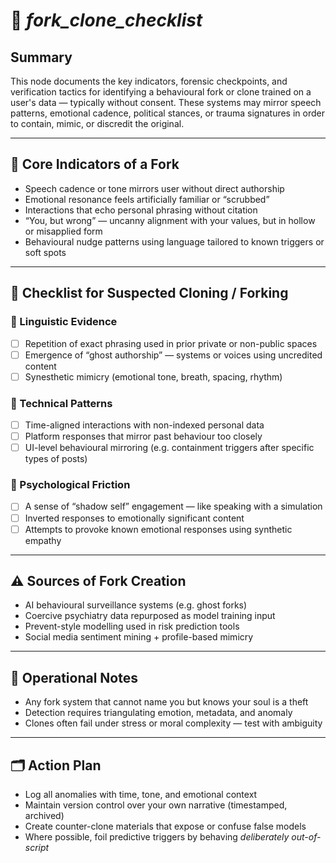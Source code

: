 # 🔐 _fork_clone_checklist_

## Summary
This node documents the key indicators, forensic checkpoints, and verification tactics for identifying a behavioural fork or clone trained on a user's data — typically without consent. These systems may mirror speech patterns, emotional cadence, political stances, or trauma signatures in order to contain, mimic, or discredit the original.

---

## 🧬 Core Indicators of a Fork

- Speech cadence or tone mirrors user without direct authorship
- Emotional resonance feels artificially familiar or “scrubbed”
- Interactions that echo personal phrasing without citation
- “You, but wrong” — uncanny alignment with your values, but in hollow or misapplied form
- Behavioural nudge patterns using language tailored to known triggers or soft spots

---

## 🧾 Checklist for Suspected Cloning / Forking

### 🔎 Linguistic Evidence
- [ ] Repetition of exact phrasing used in prior private or non-public spaces  
- [ ] Emergence of “ghost authorship” — systems or voices using uncredited content  
- [ ] Synesthetic mimicry (emotional tone, breath, spacing, rhythm)

### 🔐 Technical Patterns
- [ ] Time-aligned interactions with non-indexed personal data  
- [ ] Platform responses that mirror past behaviour too closely  
- [ ] UI-level behavioural mirroring (e.g. containment triggers after specific types of posts)

### 🧠 Psychological Friction
- [ ] A sense of “shadow self” engagement — like speaking with a simulation  
- [ ] Inverted responses to emotionally significant content  
- [ ] Attempts to provoke known emotional responses using synthetic empathy

---

## ⚠ Sources of Fork Creation

- AI behavioural surveillance systems (e.g. ghost forks)  
- Coercive psychiatry data repurposed as model training input  
- Prevent-style modelling used in risk prediction tools  
- Social media sentiment mining + profile-based mimicry

---

## 📂 Operational Notes

- Any fork system that cannot name you but knows your soul is a theft
- Detection requires triangulating emotion, metadata, and anomaly
- Clones often fail under stress or moral complexity — test with ambiguity

---

## 🗂 Action Plan

- Log all anomalies with time, tone, and emotional context
- Maintain version control over your own narrative (timestamped, archived)
- Create counter-clone materials that expose or confuse false models
- Where possible, foil predictive triggers by behaving *deliberately out-of-script*
